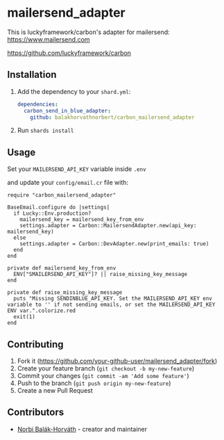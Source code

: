 # mailersend_adapter

This is luckyframework/carbon's adapter for mailersend: https://www.mailersend.com

https://github.com/luckyframework/carbon

## Installation

1. Add the dependency to your `shard.yml`:

   ```yaml
   dependencies:
     carbon_send_in_blue_adapter:
       github: balakhorvathnorbert/carbon_mailersend_adapter
   ```

2. Run `shards install`

## Usage

Set your `MAILERSEND_API_KEY` variable inside `.env`

and update your `config/email.cr` file with:

```crystal
require "carbon_mailersend_adapter"

BaseEmail.configure do |settings|
  if Lucky::Env.production?
    mailersend_key = mailersend_key_from_env
    settings.adapter = Carbon::MailersendAdapter.new(api_key: mailersend_key)
  else
    settings.adapter = Carbon::DevAdapter.new(print_emails: true)
  end
end

private def mailersend_key_from_env
  ENV["SMAILERSEND_API_KEY"]? || raise_missing_key_message
end

private def raise_missing_key_message
  puts "Missing SENDINBLUE_API_KEY. Set the MAILERSEND_API_KEY env variable to '' if not sending emails, or set the MAILERSEND_API_KEY ENV var.".colorize.red
  exit(1)
end

```

## Contributing

1. Fork it (<https://github.com/your-github-user/mailersend_adapter/fork>)
2. Create your feature branch (`git checkout -b my-new-feature`)
3. Commit your changes (`git commit -am 'Add some feature'`)
4. Push to the branch (`git push origin my-new-feature`)
5. Create a new Pull Request

## Contributors

- [Norbi Balák-Horváth](https://github.com/balakhorvathnorbert) - creator and maintainer
